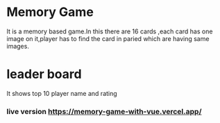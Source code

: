 # Memory Game
  It is a memory based game.In this there are 16 cards ,each card has one image on it,player has to find the card in paried which are having same images.
  

# leader board
 It shows top 10 player name and rating
 
 
### live version  https://memory-game-with-vue.vercel.app/
  
